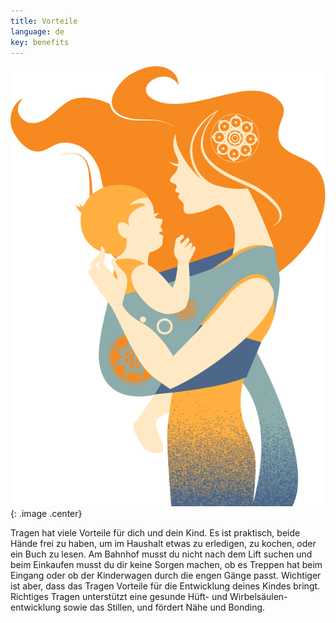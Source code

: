 ```yaml
---
title: Vorteile
language: de
key: benefits
---
```


![Woman holding baby in sling](images/windy_hair.svg){: .image .center}

Tragen hat viele Vorteile für dich und dein Kind. 
Es ist praktisch, beide Hände frei zu haben, um im Haushalt etwas zu erledigen, zu kochen, oder ein Buch zu lesen. Am Bahnhof musst du nicht nach dem Lift suchen und beim Einkaufen musst du dir keine Sorgen machen, ob es Treppen hat beim Eingang oder ob der Kinderwagen durch die engen Gänge passt.
Wichtiger ist aber, dass das Tragen Vorteile für die Entwicklung deines Kindes bringt. Richtiges Tragen unterstützt eine gesunde Hüft- und Wirbelsäulen-entwicklung sowie das Stillen, und fördert Nähe und Bonding.


